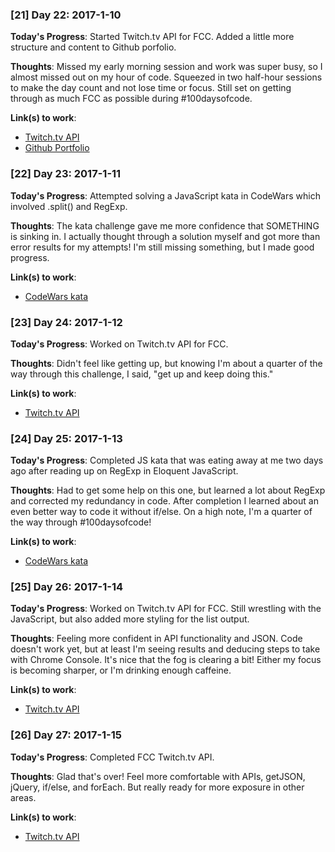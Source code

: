 ### [21] Day 22: 2017-1-10

**Today's Progress**: Started Twitch.tv API for FCC. Added a little more structure and content to Github porfolio.

**Thoughts**: Missed my early morning session and work was super busy, so I almost missed out on my hour of code. Squeezed in two half-hour sessions to make the day count and not lose time or focus. Still set on getting through as much FCC as possible during #100daysofcode.

**Link(s) to work**:
* [Twitch.tv API](http://codepen.io/digilou/full/EZVrdE/)
* [Github Portfolio](https://digilou.github.io)

### [22] Day 23: 2017-1-11

**Today's Progress**: Attempted solving a JavaScript kata in CodeWars which involved .split() and RegExp.

**Thoughts**: The kata challenge gave me more confidence that SOMETHING is sinking in. I actually thought through a solution myself and got more than error results for my attempts! I'm still missing something, but I made good progress.

**Link(s) to work**:
* [CodeWars kata](https://github.com/digilou/code_wars/blob/master/printer_error.js)

### [23] Day 24: 2017-1-12

**Today's Progress**: Worked on Twitch.tv API for FCC.

**Thoughts**: Didn't feel like getting up, but knowing I'm about a quarter of the way through this challenge, I said, "get up and keep doing this."

**Link(s) to work**:
* [Twitch.tv API](http://codepen.io/digilou/full/EZVrdE/)

### [24] Day 25: 2017-1-13

**Today's Progress**: Completed JS kata that was eating away at me two days ago after reading up on RegExp in Eloquent JavaScript.

**Thoughts**: Had to get some help on this one, but learned a lot about RegExp and corrected my redundancy in code. After completion I learned about an even better way to code it without if/else. On a high note, I'm a quarter of the way through #100daysofcode!

**Link(s) to work**:
* [CodeWars kata](https://github.com/digilou/code_wars/blob/master/printer_error.js)

### [25] Day 26: 2017-1-14

**Today's Progress**: Worked on Twitch.tv API for FCC. Still wrestling with the JavaScript, but also added more styling for the list output.

**Thoughts**: Feeling more confident in API functionality and JSON. Code doesn't work yet, but at least I'm seeing results and deducing steps to take with Chrome Console. It's nice that the fog is clearing a bit! Either my focus is becoming sharper, or I'm drinking enough caffeine.

**Link(s) to work**:
* [Twitch.tv API](http://codepen.io/digilou/full/EZVrdE/)

### [26] Day 27: 2017-1-15

**Today's Progress**: Completed FCC Twitch.tv API.

**Thoughts**: Glad that's over! Feel more comfortable with APIs, getJSON, jQuery, if/else, and forEach. But really ready for more exposure in other areas.

**Link(s) to work**:
* [Twitch.tv API](http://codepen.io/digilou/full/EZVrdE/)

